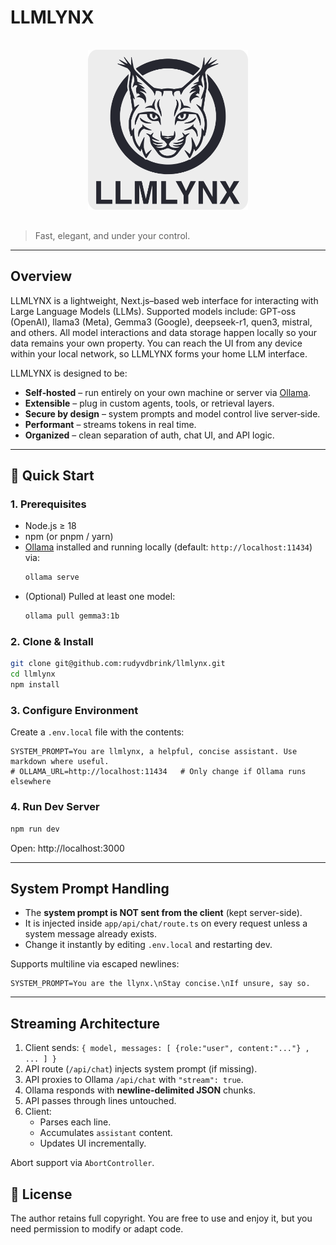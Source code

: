 # LLMLYNX

<p align="center" style="padding:16px;">
  <img src="./public/logo_bg.png" width="256" alt="LLMLYNX Logo" />
</p>

> Fast, elegant, and under your control.

---

## Overview

LLMLYNX is a lightweight, Next.js–based web interface for interacting with Large Language Models (LLMs). Supported models include: GPT-oss (OpenAI), llama3 (Meta), Gemma3 (Google), deepseek-r1, quen3, mistral, and others. All model interactions and data storage happen locally so your data remains your own property. You can reach the UI from any device within your local network, so LLMLYNX forms your home LLM interface.

LLMLYNX is designed to be:

- **Self‑hosted** – run entirely on your own machine or server via [Ollama](https://ollama.ai/).
- **Extensible** – plug in custom agents, tools, or retrieval layers.
- **Secure by design** – system prompts and model control live server‑side.
- **Performant** – streams tokens in real time.
- **Organized** – clean separation of auth, chat UI, and API logic.

---

## 🚀 Quick Start

### 1. Prerequisites

- Node.js ≥ 18
- npm (or pnpm / yarn)
- [Ollama](https://ollama.ai) installed and running locally (default: `http://localhost:11434`) via:
    ```bash
    ollama serve
    ```
- (Optional) Pulled at least one model:
  ```bash
  ollama pull gemma3:1b
  ```

### 2. Clone & Install

```bash
git clone git@github.com:rudyvdbrink/llmlynx.git
cd llmlynx
npm install
```

### 3. Configure Environment

Create a `.env.local` file with the contents:

```dotenv
SYSTEM_PROMPT=You are llmlynx, a helpful, concise assistant. Use markdown where useful.
# OLLAMA_URL=http://localhost:11434   # Only change if Ollama runs elsewhere
```

### 4. Run Dev Server

```bash
npm run dev
```

Open: http://localhost:3000

---

## System Prompt Handling

- The **system prompt is NOT sent from the client** (kept server-side).
- It is injected inside `app/api/chat/route.ts` on every request unless a system message already exists.
- Change it instantly by editing `.env.local` and restarting dev.

Supports multiline via escaped newlines:

```dotenv
SYSTEM_PROMPT=You are the llynx.\nStay concise.\nIf unsure, say so.
```

---

## Streaming Architecture

1. Client sends: `{ model, messages: [ {role:"user", content:"..."} , ... ] }`
2. API route (`/api/chat`) injects system prompt (if missing).
3. API proxies to Ollama `/api/chat` with `"stream": true`.
4. Ollama responds with **newline-delimited JSON** chunks.
5. API passes through lines untouched.
6. Client:
   - Parses each line.
   - Accumulates `assistant` content.
   - Updates UI incrementally.

Abort support via `AbortController`.



## 📄 License

The author retains full copyright. You are free to use and enjoy it, but you need permission to modify or adapt code. 
